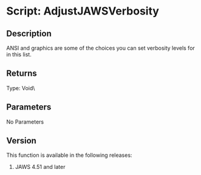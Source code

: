 # Script: AdjustJAWSVerbosity

## Description

ANSI and graphics are some of the choices you can set verbosity levels
for in this list.

## Returns

Type: Void\

## Parameters

No Parameters

## Version

This function is available in the following releases:

1.  JAWS 4.51 and later
